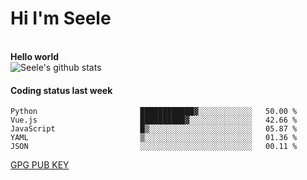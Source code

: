 <h1>Hi I'm Seele</h1>
<br>
<b> Hello world</b>
<br>
<img src="https://github-readme-stats-eight-jade.vercel.app/api?username=Seele0oO&show_icons=true&icon_color=0366d6&bg_color=ffffff&hide_title=true&hide=contribs&include_all_commits=true" alt="Seele's github stats"/>
<br>

<h4>Coding status last week </h4>

<!--START_SECTION:waka-->

```text
Python                       ████████████▓░░░░░░░░░░░░   50.00 %
Vue.js                       ██████████▓░░░░░░░░░░░░░░   42.66 %
JavaScript                   █▒░░░░░░░░░░░░░░░░░░░░░░░   05.87 %
YAML                         ▒░░░░░░░░░░░░░░░░░░░░░░░░   01.36 %
JSON                         ░░░░░░░░░░░░░░░░░░░░░░░░░   00.11 %
```

<!--END_SECTION:waka-->



[GPG PUB KEY](https://keys.openpgp.org/vks/v1/by-fingerprint/3FCE91BF5B9666B55B67213C4C57B7824A5B6680)

